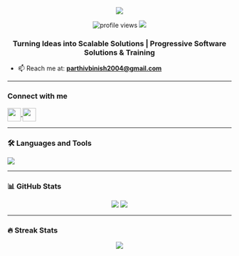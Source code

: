 <!-- Pixel-style animated banner (replace with your own if needed) -->
<p align="center">
  <img src="https://capsule-render.vercel.app/api?type=waving&color=gradient&height=200&section=header&text=Hi%20I'm%20Parthiv%20Binish&fontSize=40&fontAlignY=35&desc=Full%20Stack%20Developer%20|%20MERN%20&%20PHP%20Specialist&descAlignY=60&descAlign=62" />
</p>

<p align="center">
  <img src="https://komarev.com/ghpvc/?username=parthiv-binish&label=Profile%20views&color=0e75b6&style=flat" alt="profile views" />
  <img src="https://img.shields.io/badge/Welcome%20to%20my%20profile-Heart-pink" />
</p>

<h3 align="center">Turning Ideas into Scalable Solutions | Progressive Software Solutions & Training</h3>

- 📫 Reach me at: **parthivbinish2004@gmail.com**

---

### Connect with me  
<p align="left">
  <a href="https://linkedin.com/in/parthivbinish" target="blank">
    <img align="center" src="https://skillicons.dev/icons?i=linkedin" height="30" />
  </a>
  <a href="https://instagram.com/ig.kingster" target="blank">
    <img align="center" src="https://skillicons.dev/icons?i=instagram" height="30" />
  </a>
</p>

---

### 🛠 Languages and Tools  
<p align="left">
  <img src="https://skillicons.dev/icons?i=html,css,js,react,nodejs,express,mongodb,mysql,php,python,java,cpp,c,photoshop,sass,electron" />
</p>



---

### 📊 GitHub Stats  
<p align="center">
  <img src="https://github-readme-stats.vercel.app/api?username=parthiv-binish&show_icons=true&theme=tokyonight" />
  <img src="https://github-readme-stats.vercel.app/api/top-langs/?username=parthiv-binish&layout=compact&theme=tokyonight" />
</p>

---

### 🔥 Streak Stats  
<p align="center">
  <img src="https://github-readme-streak-stats.herokuapp.com/?user=parthiv-binish&theme=tokyonight" />
</p>

